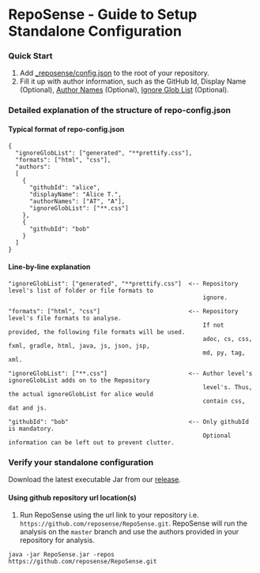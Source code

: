 # RepoSense - Guide to Setup Standalone Configuration
### Quick Start
1. Add [_reposense/config.json](../_reposense/config.json) to the root of your repository.
1. Fill it up with author information, such as the GitHub Id, Display Name (Optional), [Author Names](UserGuide.md#git-author-name)  (Optional), [Ignore Glob List](UserGuide.md#csv-config-file) (Optional).

### Detailed explanation of the structure of repo-config.json

#### Typical format of repo-config.json
```
{
  "ignoreGlobList": ["generated", "**prettify.css"],    
  "formats": ["html", "css"],
  "authors":
  [
    {
      "githubId": "alice",
      "displayName": "Alice T.",
      "authorNames": ["AT", "A"],
      "ignoreGlobList": ["**.css"]
    },
    {
      "githubId": "bob"
    }
  ]
}
```
#### Line-by-line explanation
```
"ignoreGlobList": ["generated", "**prettify.css"]  <-- Repository level's list of folder or file formats to
                                                       ignore.

"formats": ["html", "css"]                         <-- Repository level's file formats to analyse.      
                                                       If not provided, the following file formats will be used.
                                                       adoc, cs, css, fxml, gradle, html, java, js, json, jsp,
                                                       md, py, tag, xml.

"ignoreGlobList": ["**.css"]                       <-- Author level's ignoreGlobList adds on to the Repository
                                                       level's. Thus, the actual ignoreGlobList for alice would
                                                       contain css, dat and js.

"githubId": "bob"                                  <-- Only githubId is mandatory.
                                                       Optional information can be left out to prevent clutter.
```
### Verify your standalone configuration
Download the latest executable Jar from our [release](https://github.com/reposense/RepoSense/releases/latest).

#### Using github repository url location(s)
1. Run RepoSense using the url link to your repository i.e. `https://github.com/reposense/RepoSense.git`. RepoSense will run the analysis on the `master` branch and use the authors provided in your repository for analysis.

```
java -jar RepoSense.jar -repos https://github.com/reposense/RepoSense.git
```
